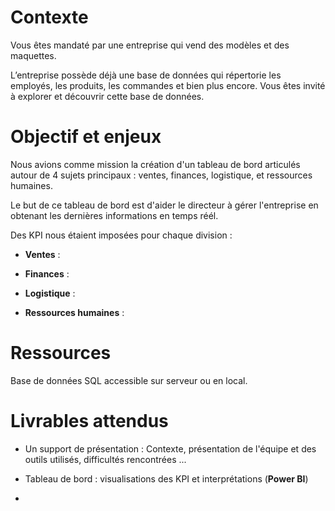 # Contexte 
Vous êtes mandaté par une entreprise qui vend des modèles et des maquettes.

L’entreprise possède déjà une base de données qui répertorie les employés, les produits, les commandes et bien plus encore. Vous êtes invité à explorer et découvrir cette base de données.

# Objectif et enjeux 
Nous avions comme mission la création d'un tableau de bord articulés autour de 4 sujets principaux : ventes, finances, logistique, et ressources humaines. 

Le but de ce tableau de bord est d'aider le directeur à gérer l'entreprise en obtenant les dernières informations en temps réél.

Des KPI nous étaient imposées pour chaque division :

- **Ventes** :

- **Finances** :

- **Logistique** :

- **Ressources humaines** :

# Ressources
Base de données SQL accessible sur serveur ou en local.

# Livrables attendus
- Un support de présentation : Contexte, présentation de l'équipe et des outils utilisés, difficultés rencontrées ...
- Tableau de bord : visualisations des KPI et interprétations (**Power BI**)

- 


